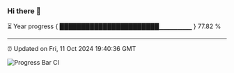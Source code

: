 ### Hi there 👋

⏳ Year progress { ███████████████████████▁▁▁▁▁▁▁ } 77.82 %

---

⏰ Updated on Fri, 11 Oct 2024 19:40:36 GMT

![Progress Bar CI](https://github.com/IshwaranRudhara/GIT-ACTION/workflows/Progress%20Bar%20CI/badge.svg)
